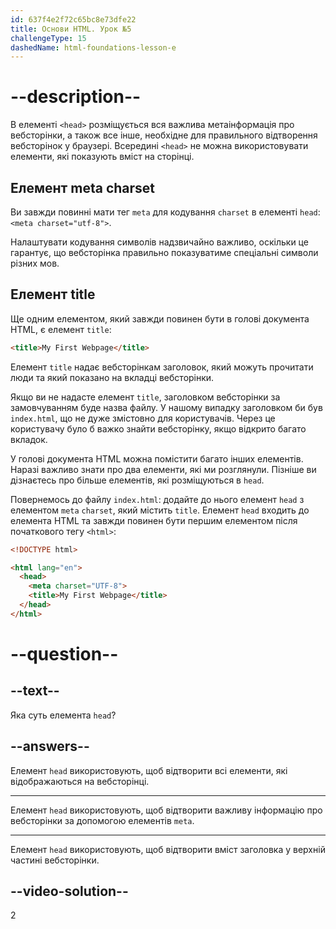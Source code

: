 ```yaml
---
id: 637f4e2f72c65bc8e73dfe22
title: Основи HTML. Урок №5
challengeType: 15
dashedName: html-foundations-lesson-e
---
```


# --description--

В елементі `<head>` розміщується вся важлива метаінформація про вебсторінки, а також все інше, необхідне для правильного відтворення вебсторінок у браузері. Всередині `<head>` не можна використовувати елементи, які показують вміст на сторінці.

## Елемент meta charset
Ви завжди повинні мати тег `meta` для кодування `charset` в елементі `head`: `<meta charset="utf-8">`.

Налаштувати кодування символів надзвичайно важливо, оскільки це гарантує, що вебсторінка правильно показуватиме спеціальні символи різних мов.

## Елемент title
Ще одним елементом, який завжди повинен бути в голові документа HTML, є елемент `title`:

```html
<title>My First Webpage</title>
```

Елемент `title` надає вебсторінкам заголовок, який можуть прочитати люди та який показано на вкладці вебсторінки.

Якщо ви не надасте елемент `title`, заголовком вебсторінки за замовчуванням буде назва файлу. У нашому випадку заголовком би був `index.html`, що не дуже змістовно для користувачів. Через це користувачу було б важко знайти вебсторінку, якщо відкрито багато вкладок.

У голові документа HTML можна помістити багато інших елементів. Наразі важливо знати про два елементи, які ми розглянули. Пізніше ви дізнаєтесь про більше елементів, які розміщуються в `head`.

Повернемось до файлу `index.html`: додайте до нього елемент `head` з елементом `meta` `charset`, який містить `title`. Елемент `head` входить до елемента HTML та завжди повинен бути першим елементом після початкового тегу `<html>`:


```html
<!DOCTYPE html>

<html lang="en">
  <head>
    <meta charset="UTF-8">
    <title>My First Webpage</title>
  </head>
</html>
```

# --question--

## --text--

Яка суть елемента `head`?

## --answers--

Елемент `head` використовують, щоб відтворити всі елементи, які відображаються на вебсторінці.

---

Елемент `head` використовують, щоб відтворити важливу інформацію про вебсторінки за допомогою елементів `meta`.

---

Елемент `head` використовують, щоб відтворити вміст заголовка у верхній частині вебсторінки.


## --video-solution--

2
